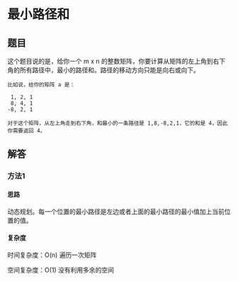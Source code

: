 # 最小路径和

## 题目

这个题目说的是，给你一个 m x n 的整数矩阵，你要计算从矩阵的左上角到右下角的所有路径中，最小的路径和。路径的移动方向只能是向右或向下。

```
比如说，给你的矩阵 a 是：

 1, 2, 1
 8, 4, 1
-8, 2, 1

对于这个矩阵，从左上角走到右下角，和最小的一条路径是 1,8,-8,2,1，它的和是 4，因此你需要返回 4。
```

## 解答

### 方法1

#### 思路

动态规划。每一个位置的最小路径是左边或者上面的最小路径的最小值加上当前位置的值。

#### 复杂度

时间复杂度：O(n) 遍历一次矩阵

空间复杂度：O(1) 没有利用多余的空间
